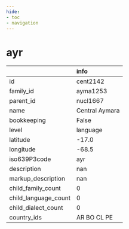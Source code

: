 ```yaml
---
hide:
- toc
- navigation
---
```

# ayr
|                      | info           |
|:---------------------|:---------------|
| id                   | cent2142       |
| family_id            | ayma1253       |
| parent_id            | nucl1667       |
| name                 | Central Aymara |
| bookkeeping          | False          |
| level                | language       |
| latitude             | -17.0          |
| longitude            | -68.5          |
| iso639P3code         | ayr            |
| description          | nan            |
| markup_description   | nan            |
| child_family_count   | 0              |
| child_language_count | 0              |
| child_dialect_count  | 0              |
| country_ids          | AR BO CL PE    |